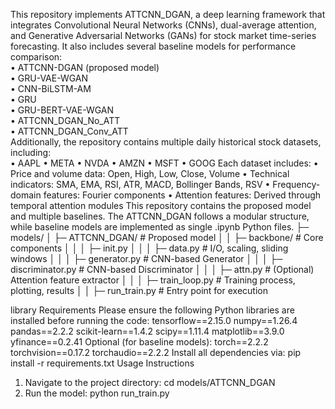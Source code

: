 This repository implements ATTCNN_DGAN, a deep learning framework that integrates Convolutional Neural Networks (CNNs), dual-average attention, and Generative Adversarial Networks (GANs) for stock market time-series forecasting. It also includes several baseline models for performance comparison:<br>
•	ATTCNN-DGAN (proposed model)<br>
•	GRU-VAE-WGAN<br>
•	CNN-BiLSTM-AM<br>
•	GRU<br>
•	GRU-BERT-VAE-WGAN<br>
•	ATTCNN_DGAN_No_ATT<br>
•	ATTCNN_DGAN_Conv_ATT<br>
Additionally, the repository contains multiple daily historical stock datasets, including:<br>
•	AAPL
•	META
•	NVDA
•	AMZN
•	MSFT
•	GOOG
Each dataset includes:
•	Price and volume data: Open, High, Low, Close, Volume
•	Technical indicators: SMA, EMA, RSI, ATR, MACD, Bollinger Bands, RSV
•	Frequency-domain features: Fourier components
•	Attention features: Derived through temporal attention modules
This repository contains the proposed model and multiple baselines. The ATTCNN_DGAN follows a modular structure, while baseline models are implemented as single .ipynb Python files. 
├─ models/ 
│ ├─ ATTCNN_DGAN/ # Proposed model 
│ │ ├─ backbone/ # Core components 
│ │ │ ├─ init.py 
│ │ │ ├─ data.py # I/O, scaling, sliding windows 
│ │ │ ├─ generator.py # CNN-based Generator 
│ │ │ ├─ discriminator.py # CNN-based Discriminator 
│ │ │ ├─ attn.py # (Optional) Attention feature extractor 
│ │ │ ├─ train_loop.py # Training process, plotting, results 
│ │ ├─ run_train.py # Entry point for execution

library Requirements Please ensure the following Python libraries are installed before running the code: tensorflow==2.15.0 numpy==1.26.4 pandas==2.2.2 scikit-learn==1.4.2 scipy==1.11.4 matplotlib==3.9.0 yfinance==0.2.41
Optional (for baseline models): torch==2.2.2 torchvision==0.17.2 torchaudio==2.2.2
Install all dependencies via: pip install -r requirements.txt
Usage Instructions
1.	Navigate to the project directory: cd models/ATTCNN_DGAN
2.	Run the model: python run_train.py

